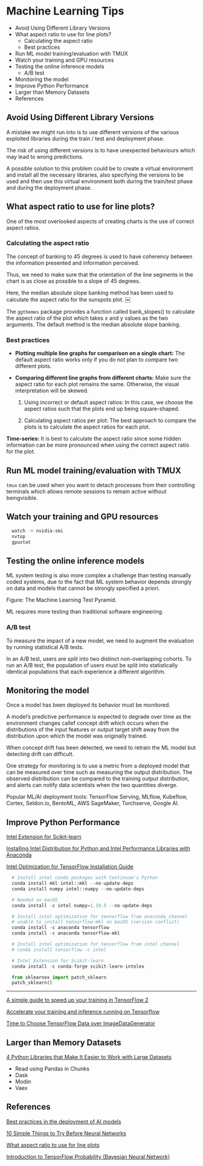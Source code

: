 # Machine Learning Tips

<!-- MarkdownTOC -->

- Avoid Using Different Library Versions
- What aspect ratio to use for line plots?
  - Calculating the aspect ratio
  - Best practices
- Run ML model training/evaluation with TMUX
- Watch your training and GPU resources
- Testing the online inference models
  - A/B test
- Monitoring the model
- Improve Python Performance
- Larger than Memory Datasets
- References

<!-- /MarkdownTOC -->


## Avoid Using Different Library Versions

A mistake we might run into is to use different versions of the various exploited libraries during the train / test and deployment phase.

The risk of using different versions is to have unexpected behaviours which may lead to wrong predictions.

A possible solution to this problem could be to create a virtual environment and install all the necessary libraries, also specifying the versions to be used and then use this virtual environment both during the train/test phase and during the deployment phase.



## What aspect ratio to use for line plots?

One of the most overlooked aspects of creating charts is the use of correct aspect ratios. 

### Calculating the aspect ratio

The concept of banking to 45 degrees is used to have coherency between the information presented and information perceived. 

Thus, we need to make sure that the orientation of the line segments in the chart is as close as possible to a slope of 45 degrees.

Here, the median absolute slope banking method has been used to calculate the aspect ratio for the sunspots plot. ￼

The `ggthemes` package provides a function called bank_slopes() to calculate the aspect ratio of the plot which takes x and y values as the two arguments. The default method is the median absolute slope banking. 

### Best practices

- **Plotting multiple line graphs for comparison on a single chart:** The default aspect ratio works only if you do not plan to compare two different plots.

- **Comparing different line graphs from different charts:** Make sure the aspect ratio for each plot remains the same. Otherwise, the visual interpretation will be skewed. 

  1. Using incorrect or default aspect ratios: In this case, we choose the aspect ratios such that the plots end up being square-shaped.

  2. Calculating aspect ratios per plot: The best approach to compare the plots is to calculate the aspect ratios for each plot. 

**Time-series:** It is best to calculate the aspect ratio since some hidden information can be more pronounced when using the correct aspect ratio for the plot.


## Run ML model training/evaluation with TMUX

`tmux` can be used when you want to detach processes from their controlling terminals which allows remote sessions to remain active without beingvisible.


## Watch your training and GPU resources

```bash
  watch -n nvidia-smi
  nvtop
  gpustat
```


## Testing the online inference models

ML system testing is also more complex a challenge than testing manually coded systems, due to the fact that ML system behavior depends strongly on data and models that cannot be strongly specified a priori.

Figure: The Machine Learning Test Pyramid.

ML requires more testing than traditional software engineering.

### A/B test

To measure the impact of a new model, we need to augment the evaluation by running statistical A/B tests. 

In an A/B test, users are split into two distinct non-overlapping cohorts. To run an A/B test, the population of users must be split into statistically identical populations that each experience a different algorithm.


## Monitoring the model

Once a model has been deployed its behavior must be monitored. 

A model’s predictive performance is expected to degrade over time as the environment changes callef concept drift which occurs when the distributions of the input features or output target shift away from the distribution upon which the model was originally trained.

When concept drift has been detected, we need to retrain the ML model but detecting drift can difficult.

One strategy for monitoring is to use a metric from a deployed model that can be measured over time such as measuring the output distribution. The observed distribution can be compared to the training output distribution, and alerts can notify data scientists when the two quantities diverge.

Popular ML/AI deployment tools: TensorFlow Serving, MLflow, Kubeflow, Cortex, Seldon.io, BentoML, AWS SageMaker, Torchserve, Google AI.



## Improve Python Performance

[Intel Extension for Scikit-learn](https://intel.github.io/scikit-learn-intelex/index.html#intelex)

[Installing Intel Distribution for Python and Intel Performance Libraries with Anaconda](https://www.intel.com/content/www/us/en/developer/articles/technical/using-intel-distribution-for-python-with-anaconda.html)

[Intel Optimization for TensorFlow Installation Guide](https://www.intel.com/content/www/us/en/developer/articles/guide/optimization-for-tensorflow-installation-guide.html)

```py
  # Install intel conda packages with Continuum's Python
  conda install mkl intel::mkl --no-update-deps
  conda install numpy intel::numpy --no-update-deps

  # Needed on macOS
  conda install -c intel numpy=1.19.5 --no-update-deps

  # Install intel optimization for tensorflow from anaconda channel 
  # unable to install tensorflow-mkl on macOS (version conflict)
  conda install -c anaconda tensorflow
  conda install -c anaconda tensorflow-mkl

  # Install intel optimization for tensorflow from intel channel
  # conda install tensorflow -c intel
```

```py
  # Intel Extension for Scikit-learn
  conda install -c conda-forge scikit-learn-intelex

  from sklearnex import patch_sklearn
  patch_sklearn()
```

----------


[A simple guide to speed up your training in TensorFlow 2](https://blog.seeso.io/a-simple-guide-to-speed-up-your-training-in-tensorflow-2-8386e6411be4?gi=55c564475d16)

[Accelerate your training and inference running on Tensorflow](https://towardsdatascience.com/accelerate-your-training-and-inference-running-on-tensorflow-896aa963aa70)

[Time to Choose TensorFlow Data over ImageDataGenerator](https://towardsdatascience.com/time-to-choose-tensorflow-data-over-imagedatagenerator-215e594f2435)



## Larger than Memory Datasets

[4 Python Libraries that Make It Easier to Work with Large Datasets](https://towardsdatascience.com/4-python-libraries-that-ease-working-with-large-dataset-8e91632b8791)

- Read using Pandas in Chunks
- Dask
- Modin
- Vaex



## References

[Best practices in the deployment of AI models](https://nagahemachandchinta.medium.com/best-practices-in-the-deployment-of-ai-models-c929c3146416)

[10 Simple Things to Try Before Neural Networks](https://www.kdnuggets.com/2021/12/10-simple-things-try-neural-networks.html)

[What aspect ratio to use for line plots](https://towardsdatascience.com/should-you-care-about-the-aspect-ratio-when-creating-line-plots-ed423a5dceb3)

[Introduction to TensorFlow Probability (Bayesian Neural Network)](https://towardsdatascience.com/introduction-to-tensorflow-probability-6d5871586c0e)


